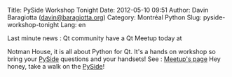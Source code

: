 Title: PySide Workshop Tonight
Date: 2012-05-10 09:51
Author: Davin Baragiotta (davin@baragiotta.org)
Category: Montréal Python
Slug: pyside-workshop-tonight
Lang: en

<!--:en-->Last minute news : Qt community have a Qt Meetup today at
Notman House, it is all about Python for Qt. It's a hands on workshop so
bring your [PySide][] questions and your handsets! See : [Meetup's
page][] Hey honey, take a walk on the [PySide][]!

  [PySide]: http://www.pyside.org/
  [Meetup's page]: http://www.meetup.com/QtEverywhere/Montreal-CA/693882/
